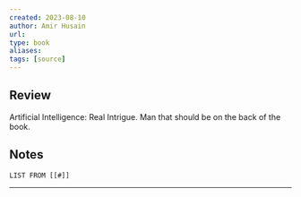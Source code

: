 ```yaml
---
created: 2023-08-10
author: Amir Husain
url: 
type: book
aliases: 
tags: [source]
---
```

## Review
Artificial Intelligence: Real Intrigue. Man that should be on the back of the book.

## Notes
```dataview
LIST FROM [[#]]
```

---